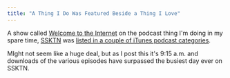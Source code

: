 ```yaml
---
title: "A Thing I Do Was Featured Beside a Thing I Love"
---
```

<p>A show called <a href="https://ssktn.com/shows/welcome-to-the-internet/">Welcome to the Internet</a> on the podcast thing I'm doing in my spare time, <a href="https://www.ssktn.com">SSKTN</a> was <a href="https://ssktn.com/ssktnnews/welcome-to-the-internet-featured-in-itunes/">listed in a couple of iTunes podcast categories</a>.</p>
<p>MIght not seem like a huge deal, but as I post this it's 9:15 a.m. and downloads of the various episodes have surpassed the busiest day ever on SSKTN.</p>
